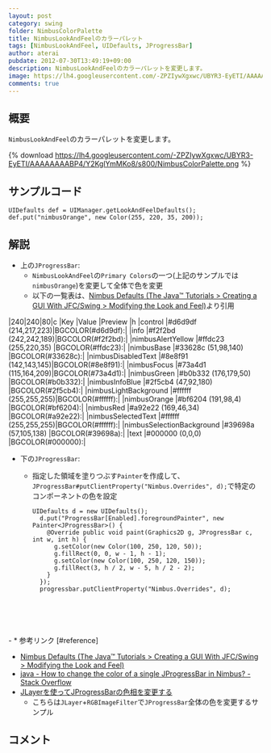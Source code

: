 ```yaml
---
layout: post
category: swing
folder: NimbusColorPalette
title: NimbusLookAndFeelのカラーパレット
tags: [NimbusLookAndFeel, UIDefaults, JProgressBar]
author: aterai
pubdate: 2012-07-30T13:49:19+09:00
description: NimbusLookAndFeelのカラーパレットを変更します。
image: https://lh4.googleusercontent.com/-ZPZIywXgxwc/UBYR3-EyETI/AAAAAAAABP4/Y2KglYmMKo8/s800/NimbusColorPalette.png
comments: true
---
```

## 概要
`NimbusLookAndFeel`のカラーパレットを変更します。

{% download https://lh4.googleusercontent.com/-ZPZIywXgxwc/UBYR3-EyETI/AAAAAAAABP4/Y2KglYmMKo8/s800/NimbusColorPalette.png %}

## サンプルコード
<pre class="prettyprint"><code>UIDefaults def = UIManager.getLookAndFeelDefaults();
def.put("nimbusOrange", new Color(255, 220, 35, 200));
</code></pre>

## 解説
- 上の`JProgressBar`:
    - `NimbusLookAndFeel`の`Primary Colors`の一つ(上記のサンプルでは`nimbusOrange`)を変更して全体で色を変更
    - 以下の一覧表は、[Nimbus Defaults (The Java™ Tutorials > Creating a GUI With JFC/Swing > Modifying the Look and Feel)](https://docs.oracle.com/javase/tutorial/uiswing/lookandfeel/_nimbusDefaults.html)より引用

<!-- dummy comment line for breaking list -->
|240|240|80|c
|Key                       |Value                |Preview          |h
|control                   |#d6d9df (214,217,223)|BGCOLOR(#d6d9df):|
|info                      |#f2f2bd (242,242,189)|BGCOLOR(#f2f2bd):|
|nimbusAlertYellow         |#ffdc23 (255,220,35) |BGCOLOR(#ffdc23):|
|nimbusBase                |#33628c (51,98,140)  |BGCOLOR(#33628c):|
|nimbusDisabledText        |#8e8f91 (142,143,145)|BGCOLOR(#8e8f91):|
|nimbusFocus               |#73a4d1 (115,164,209)|BGCOLOR(#73a4d1):|
|nimbusGreen               |#b0b332 (176,179,50) |BGCOLOR(#b0b332):|
|nimbusInfoBlue            |#2f5cb4 (47,92,180)  |BGCOLOR(#2f5cb4):|
|nimbusLightBackground     |#ffffff (255,255,255)|BGCOLOR(#ffffff):|
|nimbusOrange              |#bf6204 (191,98,4)   |BGCOLOR(#bf6204):|
|nimbusRed                 |#a92e22 (169,46,34)  |BGCOLOR(#a92e22):|
|nimbusSelectedText        |#ffffff (255,255,255)|BGCOLOR(#ffffff):|
|nimbusSelectionBackground |#39698a (57,105,138) |BGCOLOR(#39698a):|
|text                      |#000000 (0,0,0)      |BGCOLOR(#000000):|

- 下の`JProgressBar`:
    - 指定した領域を塗りつぶす`Painter`を作成して、`JProgressBar#putClientProperty("Nimbus.Overrides", d);`で特定のコンポーネントの色を設定
        
        <pre class="prettyprint"><code>UIDefaults d = new UIDefaults();
        d.put("ProgressBar[Enabled].foregroundPainter", new Painter&lt;JProgressBar&gt;() {
          @Override public void paint(Graphics2D g, JProgressBar c, int w, int h) {
            g.setColor(new Color(100, 250, 120, 50));
            g.fillRect(0, 0, w - 1, h - 1);
            g.setColor(new Color(100, 250, 120, 150));
            g.fillRect(3, h / 2, w - 5, h / 2 - 2);
          }
        });
        progressbar.putClientProperty("Nimbus.Overrides", d);
</code></pre>
    - * 参考リンク [#reference]
- [Nimbus Defaults (The Java™ Tutorials > Creating a GUI With JFC/Swing > Modifying the Look and Feel)](https://docs.oracle.com/javase/tutorial/uiswing/lookandfeel/_nimbusDefaults.html)
- [java - How to change the color of a single JProgressBar in Nimbus? - Stack Overflow](https://stackoverflow.com/questions/10847308/how-to-change-the-color-of-a-single-jprogressbar-in-nimbus)
- [JLayerを使ってJProgressBarの色相を変更する](https://ateraimemo.com/Swing/ColorChannelSwapFilter.html)
    - こちらは`JLayer`+`RGBImageFilter`で`JProgressBar`全体の色を変更するサンプル

<!-- dummy comment line for breaking list -->

## コメント

